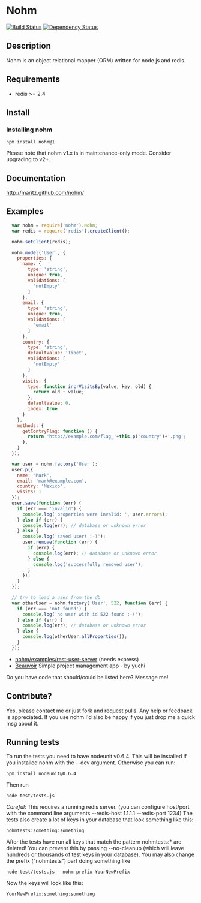 # Nohm

[![Build Status](https://travis-ci.org/maritz/nohm.svg?branch=master)](https://travis-ci.org/maritz/nohm)
[![Dependency Status](https://david-dm.org/maritz/nohm.svg)](https://david-dm.org/maritz/nohm)

## Description

Nohm is an object relational mapper (ORM) written for node.js and redis.

## Requirements

* redis >= 2.4

## Install

### Installing nohm

    npm install nohm@1
    
Please note that nohm v1.x is in maintenance-only mode. Consider upgrading to v2+.

## Documentation
http://maritz.github.com/nohm/

## Examples

~~~~ javascript
  var nohm = require('nohm').Nohm;
  var redis = require('redis').createClient();

  nohm.setClient(redis);

  nohm.model('User', {
    properties: {
      name: {
        type: 'string',
        unique: true,
        validations: [
          'notEmpty'
        ]
      },
      email: {
        type: 'string',
        unique: true,
        validations: [
          'email'
        ]
      },
      country: {
        type: 'string',
        defaultValue: 'Tibet',
        validations: [
          'notEmpty'
        ]
      },
      visits: {
        type: function incrVisitsBy(value, key, old) {
          return old + value;
        },
        defaultValue: 0,
        index: true
      }
    },
    methods: {
      getContryFlag: function () {
        return 'http://example.com/flag_'+this.p('country')+'.png';
      },
    }
  });

  var user = nohm.factory('User');
  user.p({
    name: 'Mark',
    email: 'mark@example.com',
    country: 'Mexico',
    visits: 1
  });
  user.save(function (err) {
    if (err === 'invalid') {
      console.log('properties were invalid: ', user.errors);
    } else if (err) {
      console.log(err); // database or unknown error
    } else {
      console.log('saved user! :-)');
      user.remove(function (err) {
        if (err) {
          console.log(err); // database or unknown error
        } else {
          console.log('successfully removed user');
        }
      });
    }
  });

  // try to load a user from the db
  var otherUser = nohm.factory('User', 522, function (err) {
    if (err === 'not found') {
      console.log('no user with id 522 found :-(');
    } else if (err) {
      console.log(err); // database or unknown error
    } else {
      console.log(otherUser.allProperties());
    }
  });
~~~~


* [nohm/examples/rest-user-server](https://github.com/maritz/nohm/tree/master/examples/rest-user-server) (needs express)
* [Beauvoir](https://github.com/yuchi/Beauvoir) Simple project management app - by yuchi

Do you have code that should/could be listed here? Message me!

## Contribute?

Yes, please contact me or just fork and request pulls. Any help or feedback is appreciated. If you use nohm I'd also be happy if you just drop me a quick msg about it.

## Running tests
To run the tests you need to have nodeunit v0.6.4. This will be installed if you installed nohm with the --dev argument.
Otherwise you can run:

    npm install nodeunit@0.6.4

Then run

    node test/tests.js

*Careful*: This requires a running redis server. (you can configure host/port with the command line arguments --redis-host 1.1.1.1 --redis-port 1234)
The tests also create a lot of keys in your database that look something like this:

    nohmtests:something:something

After the tests have run all keys that match the pattern nohmtests:* are deleted!
You can prevent this by passing --no-cleanup (which will leave hundreds or thousands of test keys in your database).
You may also change the prefix ("nohmtests") part doing something like

    node test/tests.js --nohm-prefix YourNewPrefix

Now the keys will look like this:

    YourNewPrefix:something:something
